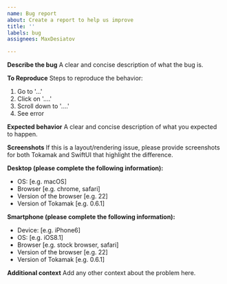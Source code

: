 ```yaml
---
name: Bug report
about: Create a report to help us improve
title: ''
labels: bug
assignees: MaxDesiatov

---
```


<!-- Replace the placeholders below with details that help us to reproduce the bug. -->

**Describe the bug**
A clear and concise description of what the bug is.

**To Reproduce**
Steps to reproduce the behavior:
1. Go to '...'
2. Click on '....'
3. Scroll down to '....'
4. See error

<!-- If this is a layout/rendering issue, please provide a self-contained code snippet that reproduces it. -->

**Expected behavior**
A clear and concise description of what you expected to happen.

**Screenshots**
If this is a layout/rendering issue, please provide screenshots for both Tokamak and SwiftUI that highlight the difference.

**Desktop (please complete the following information):**
 - OS: [e.g. macOS]
 - Browser [e.g. chrome, safari]
 - Version of the browser [e.g. 22]
 - Version of Tokamak [e.g. 0.6.1]

**Smartphone (please complete the following information):**
 - Device: [e.g. iPhone6]
 - OS: [e.g. iOS8.1]
 - Browser [e.g. stock browser, safari]
 - Version of the browser [e.g. 22]
 - Version of Tokamak [e.g. 0.6.1]

**Additional context**
Add any other context about the problem here.
